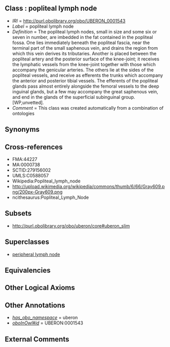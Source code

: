 
## Class : popliteal lymph node

 * *IRI* = http://purl.obolibrary.org/obo/UBERON_0001543
 * *Label* = popliteal lymph node
 * *Definition* = The popliteal lymph nodes, small in size and some six or seven in number, are imbedded in the fat contained in the popliteal fossa. One lies immediately beneath the popliteal fascia, near the terminal part of the small saphenous vein, and drains the region from which this vein derives its tributaries. Another is placed between the popliteal artery and the posterior surface of the knee-joint; it receives the lymphatic vessels from the knee-joint together with those which accompany the genicular arteries. The others lie at the sides of the popliteal vessels, and receive as efferents the trunks which accompany the anterior and posterior tibial vessels. The efferents of the popliteal glands pass almost entirely alongside the femoral vessels to the deep inguinal glands, but a few may accompany the great saphenous vein, and end in the glands of the superficial subinguinal group. [WP,unvetted].
 * *Comment* = This class was created automatically from a combination of ontologies

## Synonyms


## Cross-references

 * FMA:44227
 * MA:0000738
 * SCTID:279156002
 * UMLS:C0588057
 * Wikipedia:Popliteal_lymph_node
 * http://upload.wikimedia.org/wikipedia/commons/thumb/6/66/Gray609.png/200px-Gray609.png
 * ncithesaurus:Popliteal_Lymph_Node

## Subsets

 * http://purl.obolibrary.org/obo/uberon/core#uberon_slim

## Superclasses

 * [peripheral lymph node](../../UBERON/68/UBERON_0003968.md)

## Equivalencies


## Other Logical Axioms


## Other Annotations

 * *[has_obo_namespace](../../ce/oboInOwl#hasOBONamespace.md)* = uberon
 * *[oboInOwl#id](../../id/oboInOwl#id.md)* = UBERON:0001543

## External Comments

